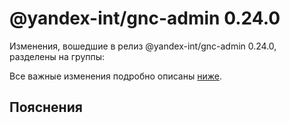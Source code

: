 # @yandex-int/gnc-admin 0.24.0

<!-- ЧЕЛОВЕЧЕСКОЕ ВСТУПЛЕНИЕ -->

Изменения, вошедшие в релиз @yandex-int/gnc-admin 0.24.0, разделены на группы:

Все важные изменения подробно описаны [ниже](#Пояснения).

## Пояснения

